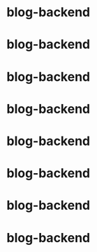 # blog-backend
# blog-backend
# blog-backend
# blog-backend
# blog-backend
# blog-backend
# blog-backend
# blog-backend
